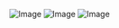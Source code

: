![Image](https://github.com/user-attachments/assets/aba1078e-a75b-472d-ba25-b314bd6d5625)
![Image](https://github.com/user-attachments/assets/1f4d71ea-0cb0-4150-8865-44c0e9c58924)
![Image](https://github.com/user-attachments/assets/863b0b83-7178-49ee-8bb3-055ccae30d8e)
